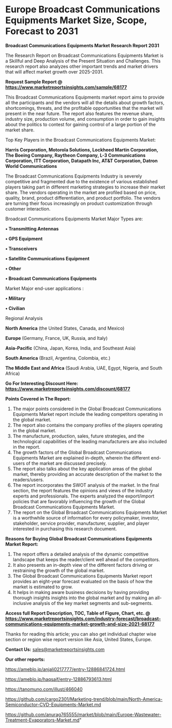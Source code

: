 # Europe Broadcast Communications Equipments Market Size, Scope, Forecast to 2031

<strong>Broadcast Communications Equipments Market Research Report 2031</strong>

The Research Report on Broadcast Communications Equipments Market is a Skillful and Deep Analysis of the Present Situation and Challenges. This research report also analyzes other important trends and market drivers that will affect market growth over 2025-2031.

<strong>Request Sample Report @ <a href=https://www.marketreportsinsights.com/sample/68177>https://www.marketreportsinsights.com/sample/68177</a></strong>

This Broadcast Communications Equipments market report aims to provide all the participants and the vendors will all the details about growth factors, shortcomings, threats, and the profitable opportunities that the market will present in the near future. The report also features the revenue share, industry size, production volume, and consumption in order to gain insights about the politics to contest for gaining control of a large portion of the market share.

Top Key Players in the Broadcast Communications Equipments Market:

<strong>Harris Corporation, Motorola Solutions, Lockheed Martin Corporation, The Boeing Company, Raytheon Company, L-3 Communications Corporation, ITT Corporation, Datapath Inc, AT&T Corporation, Datron World Communications</strong>

The Broadcast Communications Equipments Industry is severely competitive and fragmented due to the existence of various established players taking part in different marketing strategies to increase their market share. The vendors operating in the market are profiled based on price, quality, brand, product differentiation, and product portfolio. The vendors are turning their focus increasingly on product customization through customer interaction.

Broadcast Communications Equipments Market Major Types are:

<strong>• Transmitting Antennas

• GPS Equipment

• Transceivers

• Satellite Communications Equipment

• Other

• Broadcast Communications Equipments</strong>

Market Major end-user applications :

<strong>• Military

• Civilian</strong>

Regional Analysis

</u><strong><b>North America</b></strong> (the United States, Canada, and Mexico)

<strong><b>Europe </b></strong>(Germany, France, UK, Russia, and Italy)

<strong><b>Asia-Pacific</b></strong> (China, Japan, Korea, India, and Southeast Asia)

<strong><b>South America</b></strong> (Brazil, Argentina, Colombia, etc.)

<strong><b>The Middle East and Africa</b></strong> (Saudi Arabia, UAE, Egypt, Nigeria, and South Africa)

<strong>Go For Interesting Discount Here: <a href=https://www.marketreportsinsights.com/discount/68177>https://www.marketreportsinsights.com/discount/68177</a></strong>

<strong>Points Covered in The Report:</strong>
<ol>
  <li>The major points considered in the Global Broadcast Communications Equipments Market report include the leading competitors operating in the global market.</li>
  <li>The report also contains the company profiles of the players operating in the global market.</li>
  <li>The manufacture, production, sales, future strategies, and the technological capabilities of the leading manufacturers are also included in the report.</li>
  <li>The growth factors of the Global Broadcast Communications Equipments Market are explained in-depth, wherein the different end-users of the market are discussed precisely.</li>
  <li>The report also talks about the key application areas of the global market, thereby providing an accurate description of the market to the readers/users.</li>
  <li>The report incorporates the SWOT analysis of the market. In the final section, the report features the opinions and views of the industry experts and professionals. The experts analyzed the export/import policies that are favorably influencing the growth of the Global Broadcast Communications Equipments Market.</li>
  <li>The report on the Global Broadcast Communications Equipments Market is a worthwhile source of information for every policymaker, investor, stakeholder, service provider, manufacturer, supplier, and player interested in purchasing this research document.</li>
</ol>
<strong>Reasons for Buying Global Broadcast Communications Equipments Market Report:</strong>

<ol>
  <li>The report offers a detailed analysis of the dynamic competitive landscape that keeps the reader/client well ahead of the competitors.</li>
  <li>It also presents an in-depth view of the different factors driving or restraining the growth of the global market.</li>
  <li>The Global Broadcast Communications Equipments Market report provides an eight-year forecast evaluated on the basis of how the market is estimated to grow.</li>
  <li>It helps in making aware business decisions by having providing thorough insights insights into the global market and by making an all-inclusive analysis of the key market segments and sub-segments.</li>
</ol>
<strong>Access full Report Description, TOC, Table of Figure, Chart, etc. @ <a href=https://www.marketreportsinsights.com/industry-forecast/broadcast-communications-equipments-market-growth-and-size-2021-68177>https://www.marketreportsinsights.com/industry-forecast/broadcast-communications-equipments-market-growth-and-size-2021-68177</a></strong>


Thanks for reading this article; you can also get individual chapter wise section or region wise report version like Asia, United States, Europe.

<strong>Contact Us:</strong>
sales@marketreportsinsights.com

<strong>Our other reports:</strong>

<a href=https://ameblo.jp/anjali0217777/entry-12886841724.html>https://ameblo.jp/anjali0217777/entry-12886841724.html</a>

<a href=https://ameblo.jp/haqsaif/entry-12886793613.html>https://ameblo.jp/haqsaif/entry-12886793613.html</a>

<a href=https://tanomuno.com/illust/466040>https://tanomuno.com/illust/466040</a>

<a href=https://github.com/cargo2301/Marketing-trend/blob/main/North-America-Semiconductor-CVD-Equipments-Market.md>https://github.com/cargo2301/Marketing-trend/blob/main/North-America-Semiconductor-CVD-Equipments-Market.md</a>

<a href=https://github.com/anurag765555/market/blob/main/Europe-Wastewater-Treatment-Evaporators-Market.md>https://github.com/anurag765555/market/blob/main/Europe-Wastewater-Treatment-Evaporators-Market.md</a>"
